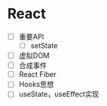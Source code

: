 # React
- [ ] 重要API
  - [ ] setState
- [ ] 虚拟DOM
- [ ] 合成事件
- [ ] React Fiber
- [ ] Hooks思想
- [ ] useState，useEffect实现